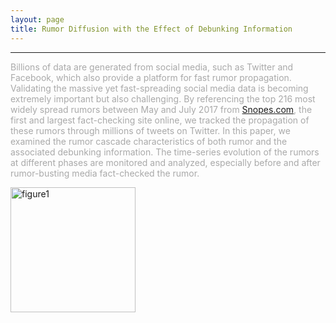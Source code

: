 ```yaml
---
layout: page
title: Rumor Diffusion with the Effect of Debunking Information
---
```


--------

<span style="color:darkgrey; size:2.5em">Billions of data are generated from social media, such as Twitter and Facebook, which also provide a platform for fast rumor propagation. Validating the massive yet fast-spreading social media data is becoming extremely important but also challenging. By referencing the top 216 most widely spread rumors between May and July 2017 from [Snopes.com](https://www.snopes.com/), the first and largest fact-checking site online, we tracked the propagation of these rumors through millions of tweets on Twitter. In this paper, we examined the rumor cascade characteristics of both rumor and the associated debunking information. The time-series evolution of the rumors at different phases are monitored and analyzed, especially before and after rumor-busting media fact-checked the rumor. </span>

<img src="https://s2.ax1x.com/2019/03/09/ASepXd.png" alt="figure1" width="200"/>


